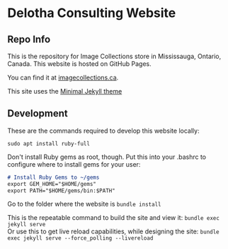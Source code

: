 # Delotha Consulting Website

## Repo Info

This is the repository for Image Collections store in Mississauga, Ontario, Canada. This website is hosted on GitHub Pages.

You can find it at [imagecollections.ca](https://www.imagecollections.ca).

This site uses the [Minimal Jekyll theme](https://pages-themes.github.io/minimal/)

## Development

These are the commands required to develop this website locally:

```sudo apt install ruby-full```

Don't install Ruby gems as root, though. Put this into your .bashrc to configure where to install gems for your user:

```markdown
# Install Ruby Gems to ~/gems
export GEM_HOME="$HOME/gems"
export PATH="$HOME/gems/bin:$PATH"
```

Go to the folder where the website is
```bundle install```

This is the repeatable command to build the site and view it:  ```bundle exec jekyll serve```  
Or use this to get live reload capabilities, while designing the site:  ```bundle exec jekyll serve --force_polling --livereload```
